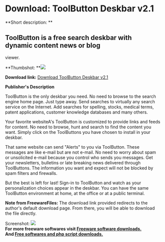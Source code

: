 # Download: ToolButton Deskbar v2.1

**Short description: **

## ToolButton is a free search deskbar with dynamic content news or blog
viewer.

  
**Thumbshot: **![](http://www.freewarefiles.com/screenshot/toolbutton21_md.gif)   
  
**Download link:** [Download ToolButton Deskbar v2.1](http://freesoftwares.boysofts.com/ToolButton-Deskbar-V_program_9375.html)  
  

**Publisher's Description**  
  

ToolButton is the only deskbar you need. No need to browse to the search
engine home page. Just type away. Send searches to virtually any search
service on the Internet. Add searches for spelling, stocks, medical terms,
patent applications, customer knowledge databases and many others.

Your favorite websiteA's ToolButton is customized to provide links and feeds
for content. No need to browse, hunt and search to find the content you want.
Simply click on the ToolButtons you have chosen to install in your deskbar.

That same website can send "Alerts" to you via ToolButton. These messages are
like e-mail but are not e-mail. No need to worry about spam or unsolicited
e-mail because you control who sends you messages. Get your newsletters,
bulletins or late breaking news delivered through ToolButtons. The information
you want and expect will not be blocked by spam filters and firewalls.

But the best is left for last! Sign-in to ToolButton and watch as your
personalization choices appear in the deskbar. You can have the same
ToolButton environment at home, at the office or at a public terminal.

**Note from FreewareFiles:** The download link provided redirects to the author's default download page. From there, you will be able to download the file directly.

  
  
Screenshot: ![](http://www.freewarefiles.com/screenshot/toolbutton21.gif)  
**For more freeware softwares visit [Freeware software downloads.](http://freesoftwares.boysofts.com/)**   
**And [Free softwares and php script downloads.](http://www.boysofts.com/)**

